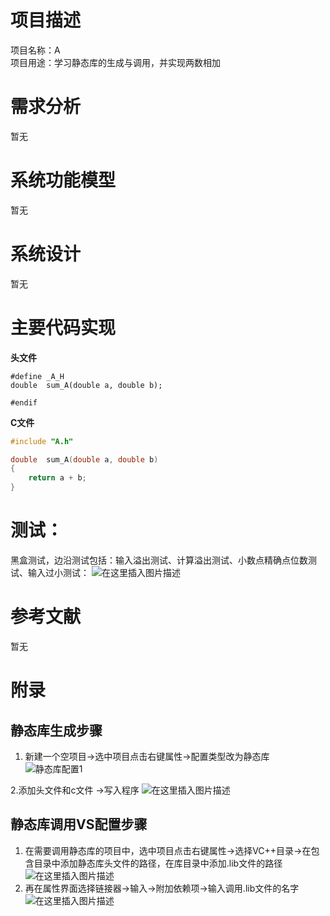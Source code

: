 ﻿# 项目描述
项目名称：A  
项目用途：学习静态库的生成与调用，并实现两数相加
# 需求分析
暂无
# 系统功能模型
暂无
# 系统设计
暂无
# 主要代码实现
**头文件**
```#ifndef _A_H
#define _A_H
double	sum_A(double a, double b);

#endif
```
**C文件**
```c
#include "A.h"

double	sum_A(double a, double b)
{
	return a + b;
}
```
# 测试：
黑盒测试，边沿测试包括：输入溢出测试、计算溢出测试、小数点精确点位数测试、输入过小测试：
![在这里插入图片描述](https://img-blog.csdnimg.cn/20200727095028271.png?x-oss-process=image/watermark,type_ZmFuZ3poZW5naGVpdGk,shadow_10,text_aHR0cHM6Ly9ibG9nLmNzZG4ubmV0L3FxXzM5ODI4NDcy,size_16,color_FFFFFF,t_70#pic_center)
# 参考文献
暂无
# 附录
## 静态库生成步骤

 1. 新建一个空项目->选中项目点击右键属性->配置类型改为静态库
 ![静态库配置1](https://img-blog.csdnimg.cn/20200727005913432.png?x-oss-process=image/watermark,type_ZmFuZ3poZW5naGVpdGk,shadow_10,text_aHR0cHM6Ly9ibG9nLmNzZG4ubmV0L3FxXzM5ODI4NDcy,size_16,color_FFFFFF,t_70#pic_center)
 
 2.添加头文件和c文件 ->写入程序
 ![在这里插入图片描述](https://img-blog.csdnimg.cn/2020072701012841.png?x-oss-process=image/watermark,type_ZmFuZ3poZW5naGVpdGk,shadow_10,text_aHR0cHM6Ly9ibG9nLmNzZG4ubmV0L3FxXzM5ODI4NDcy,size_16,color_FFFFFF,t_70#pic_center)
 ##  静态库调用VS配置步骤
1. 在需要调用静态库的项目中，选中项目点击右键属性->选择VC++目录->在包含目录中添加静态库头文件的路径，在库目录中添加.lib文件的路径
![在这里插入图片描述](https://img-blog.csdnimg.cn/20200727010523290.png?x-oss-process=image/watermark,type_ZmFuZ3poZW5naGVpdGk,shadow_10,text_aHR0cHM6Ly9ibG9nLmNzZG4ubmV0L3FxXzM5ODI4NDcy,size_16,color_FFFFFF,t_70#pic_center)
 2. 再在属性界面选择链接器->输入->附加依赖项->输入调用.lib文件的名字
 ![在这里插入图片描述](https://img-blog.csdnimg.cn/20200727010848522.png?x-oss-process=image/watermark,type_ZmFuZ3poZW5naGVpdGk,shadow_10,text_aHR0cHM6Ly9ibG9nLmNzZG4ubmV0L3FxXzM5ODI4NDcy,size_16,color_FFFFFF,t_70#pic_center)


 




 

